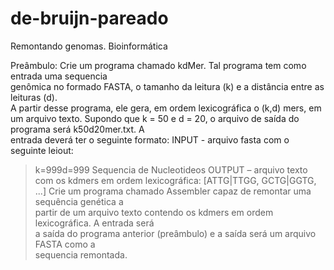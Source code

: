 # de-bruijn-pareado
Remontando genomas. Bioinformática 

Preâmbulo:
Crie	 um	 programa	 chamado	 kdMer.	 Tal	 programa	 tem	 como	 entrada	 uma	 sequencia	
genômica	no	formado	FASTA,	o	tamanho	da	leitura	(k)	e	a	distância	entre	as	leituras	(d).	
A	partir	desse	programa,	ele	gera,	em	ordem	lexicográfica	o	(k,d)	mers,	em	um	arquivo	
texto.	Supondo	que	k	=	50	e	d	=	20,	o	arquivo	de	saída	do	programa	será	k50d20mer.txt.	A	
entrada	deverá	ter	o	seguinte	formato:
INPUT - arquivo	fasta	com	o	seguinte	leiout:
>k=999d=999
Sequencia de Nucleotideos
OUTPUT	– arquivo	texto com	os	kdmers	em	ordem	lexicográfica:
[ATTG|TTGG,	GCTG|GGTG,	...]
Crie	 um	 programa	 chamado	 Assembler	 capaz	 de remontar uma	 sequência genética	 a	
partir	de	um	arquivo	texto	contendo	os	kdmers	em	ordem	lexicográfica.	 A	entrada	será	
a	 saída	 do	 programa	 anterior	 (preâmbulo)	 e	 a	 saída	 será	 um	 arquivo	 FASTA	 como	 a	
sequencia	remontada.
